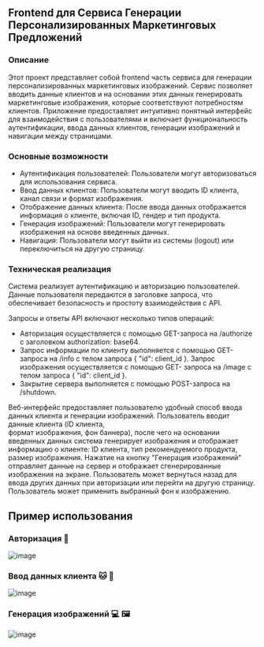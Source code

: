 ## Frontend для Сервиса Генерации Персонализированных Маркетинговых Предложений

### Описание

Этот проект представляет собой frontend часть сервиса для генерации персонализированных маркетинговых изображений. Сервис позволяет вводить данные клиентов и на 
основании этих данных генерировать маркетинговые изображения, которые соответствуют потребностям клиентов. Приложение предоставляет интуитивно понятный интерфейс 
для взаимодействия с пользователями и включает функциональность аутентификации, ввода данных клиентов, генерации изображений и навигации между страницами.

### Основные возможности

- Аутентификация пользователей: Пользователи могут авторизоваться для использования сервиса.
- Ввод данных клиентов: Пользователи могут вводить ID клиента, канал связи и формат изображения.
- Отображение данных клиента: После ввода данных отображается информация о клиенте, включая ID, гендер и тип продукта.
- Генерация изображений: Пользователи могут генерировать изображения на основе введенных данных.
- Навигация: Пользователи могут выйти из системы (logout) или переключиться на другую страницу.

### Техническая реализация
Система реализует аутентификацию и авторизацию пользователей. Данные пользователя передаются в заголовке запроса, что обеспечивает безопасность и простоту 
взаимодействия с API.

Запросы и ответы API включают несколько типов операций:
- Авторизация осуществляется с помощью GET-запроса на /authorize с заголовком authorization: base64.
- Запрос информации по клиенту выполняется с помощью GET-запроса на /info с телом запроса { "id": client_id }. Запрос изображения осуществляется с помощью GET-
запроса на /image с телом запроса { "id": client_id }.
- Закрытие сервера выполняется с помощью POST-запроса на /shutdown.

Веб-интерфейс предоставляет пользователю удобный способ ввода данных клиента и генерации изображений. Пользователь вводит данные клиента (ID клиента,  
формат изображения, фон баннера), после чего на основании введенных данных система генерирует изображения и отображает информацию о клиенте: ID клиента, тип 
рекомендуемого продукта, размер изображения. Нажатие на кнопку "Генерация изображений" отправляет данные на сервер и отображает сгенерированные изображения 
на экране. Пользователь может вернуться назад для ввода других данных при авторизации или перейти на другую страницу. Пользователь может применить выбранный 
фон к изображению.

## Пример использования

### Авторизация :book:

![image](https://github.com/PouLou111/gazprom_hack/assets/116022974/0de5d773-571f-4a9f-ba1f-d5d0ad4fba85)

### Ввод данных клиента :cat: :incoming_envelope:

![image](https://github.com/PouLou111/gazprom_hack/assets/116022974/8231c51b-d84c-4c92-ba91-ad128302d631)

### Генерация изображений :computer: 🖼️

![image](https://github.com/PouLou111/gazprom_hack/assets/116022974/12c08d62-71d2-40b7-b235-8884cafba2af)
